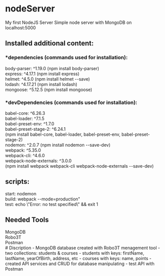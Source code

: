# nodeServer
My first NodeJS Server
Simple node server with MongoDB on localhost:5000
<h2>Installed additional content:</h2>
<h3>*dependencies (commands used for installation):</h3>
    body-parser: ^1.19.0 (npm install body-parser)</br>
    express: ^4.17.1 (npm install express)</br>
    helmet: ^4.5.0 (npm install helmet --save)</br>
    lodash: ^4.17.21 (npm install lodash)</br>
    mongoose: ^5.12.5 (npm install mongoose)</br>
<h3>*devDependencies (commands used for installation):</h3> 
    babel-core: ^6.26.3</br>
    babel-loader: ^7.1.5</br>
    babel-preset-env: ^1.7.0</br>
    babel-preset-stage-2: ^6.24.1</br>
    (npm install babel-core, babel-loader, babel-preset-env, babel-preset-stage-2)</br>
    nodemon: ^2.0.7 (npm install nodemon --save-dev)</br>
    webpack: ^5.35.0</br>
    webpack-cli: ^4.6.0</br>
    webpack-node-externals: ^3.0.0</br>
    (npm install webpack webpack-cli webpack-node-externals --save-dev)</br>
<h2>scripts:</h2>
    start: nodemon</br>
    build: webpack --mode=production"</br>
    test: echo \"Error: no test specified\" && exit 1</br>
<h2>Needed Tools</h2>
    MongoDB</br>
    Robo3T</br>
    Postman</br>
# Discription
- MongoDB database created with Robo3T menagement tool
- two collections: students & courses
- students with keys: firstName, lastName, yearOfBirth, address, etc
- courses with keys: name, points
- created API services and CRUD for database manipulating
- test API with Postman
